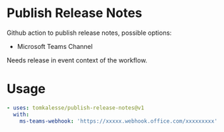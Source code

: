 # Publish Release Notes

Github action to publish release notes, possible options:

- Microsoft Teams Channel

Needs release in event context of the workflow.

# Usage

<!-- start usage -->
```yaml
- uses: tomkalesse/publish-release-notes@v1
  with:
    ms-teams-webhook: 'https://xxxxx.webhook.office.com/xxxxxxxxx'
    
```
<!-- end usage -->